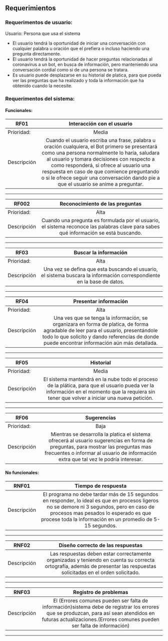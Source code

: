 ## Requerimientos 

### Requerimentos de usuario:

Usuario: Persona que usa el sistema

* El usuario tendrá la oportunidad de iniciar una conversación con cualquier palabra u oración que el prefiera o incluso haciendo una pregunta directamente.
* El usuario tendrá la oportunidad de hacer preguntas relacionadas al coronavirus a un bot, en busca de información, pero manteniendo una conversación cordial como si de una persona se tratara.
* Es usuario puede desplazarse en su historial de platica, para que pueda ver las preguntas que ha realizado y toda la información que ha obtenido cuando la necesite.

### Requerimentos del sistema: 

#### Funcionales: 

| RF01   |       Interacción con el usuario      |  
|----------|:-------------:|
| Prioridad:| Media |
| Descripción |Cuando el usuario escriba una frase, palabra u oración cualquiera, el Bot primero se presentará como una persona normalmente lo haría, saludara al usuario y tomara decisiones con respecto a como responderá, si ofrece al usuario una respuesta en caso de que comience preguntando o si le ofrece seguir una conversación dando pie a que el usuario se anime a preguntar. |

***

| RF002   |      Reconocimiento de las preguntas       |  
|----------|:-------------:|
| Prioridad:| Alta |
| Descripción |Cuando una pregunta es formulada por el usuario, el sistema reconoce las palabras clave para sabes qué información se está buscando.|
***

| RF03   |      Buscar la información       |  
|----------|:-------------:|
| Prioridad:| Alta |
| Descripción |Una vez se defina que esta buscando el usuario, el sistema buscara la información correspondiente en la base de datos. |

***

| RF04   |       Presentar información        |  
|----------|:-------------:|
| Prioridad:| Alta |
| Descripción | Una ves que se tenga la información, se organizara en forma de platica, de forma agradable de leer para el usuario, presentándole todo lo que solicito y dando referencias de donde puede encontrar información aún más detallada.|

***

| RF05   |      Historial       |  
|----------|:-------------:|
| Prioridad:| Media |
| Descripción |El sistema mantendrá en la nube todo el proceso de la plática, para que el usuario pueda ver la información en el momento que la requiera sin tener que volver a iniciar una nueva petición.|

***

| RF06   |      Sugerencias       |  
|----------|:-------------:|
| Prioridad:| Baja |
| Descripción |Mientras se desarrolla la platica el sistema ofrecerá al usuario sugerencias en forma de preguntas, para mostrar las preguntas mas frecuentes o informar al usuario de información extra que tal vez le podría interesar.|

#### No funcionales:

| RNF01   |      Tiempo de respuesta       |  
|----------|:-------------:|
| Descripción | El programa no debe tardar más de 15 segundos en responder, lo ideal es que en procesos ligeros no se demore ni 3 segundos, pero en caso de procesos mas pesados lo esperado es que procese toda la información en un promedio de 5-15 segundos. |

***

| RNF02   |      Diseño correcto de las respuestas       |  
|----------|:-------------:|
| Descripción | Las respuestas deben estar correctamente organizadas y teniendo en cuenta su correcta ortografía, además de presentar las respuestas solicitadas en el orden solicitado. |

***

| RNF03   |     Registro de problemas       |  
|----------|:-------------:|
| Descripción | El (Errores comunes pueden ser falta de información)sistema debe de registrar los errores que se produzcan, para así sean atendidos en futuras actualizaciones.(Errores comunes pueden ser falta de información) |

***
